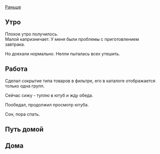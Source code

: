 [Раньше](2019.11.27.md)  
## Утро
Плохое утро получилось.  
Малой капризничает. У меня были проблемы с приготовлением завтрака.

Но доехали нормально. Нелли пыталась всех утешить.
## Работа
Сделал сокрытие типа товаров в фильтре, его в каталоге отображается только одна групп.

Сейчас сижу - туплю в ютуб и жду обеда.

Пообедал, продолжил просмотр ютуба.

Сон, пора спать.
## Путь домой
## Дома